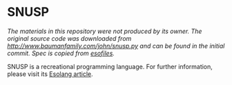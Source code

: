 # SNUSP

*The materials in this repository were not produced by its owner. The original source code was downloaded from http://www.baumanfamily.com/john/snusp.py and can be found in the initial commit.*
*Spec is copied from [esofiles](https://github.com/graue/esofiles/blob/master/snusp/doc/snusp-1.0-spec-wd1.tex).*

SNUSP is a recreational programming language. For further information, please visit its [Esolang article].

[Esolang article]: https://esolangs.org/wiki/SNUSP "SNUSP - Esolang"
